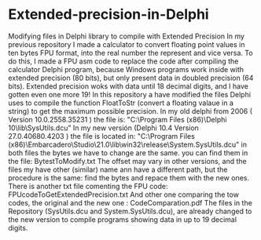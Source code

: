 # Extended-precision-in-Delphi
Modifying files in Delphi library to compile with Extended Precision
In my previous repository I made a calculator to convert floating point values in ten bytes FPU format, into the real number the represent and vice versa.
To do this, I made a FPU asm code to replace the code after compiling the calculator Delphi program, because Windows programs work inside with extended precision (80 bits), but only present data in doubled precision (64 bits). Extended precision woks with data until 18 decimal digits, and I have gotten even one more 19!
In this repository a have modified the files Delphi uses to compile the function FloatToStr (convert a floating valaue in a string) to get the maximum possible precision.
In my old delphi from 2006 ( Version 10.0.2558.35231 ) the file is: "C:\Program Files (x86)\Delphi 10\lib\SysUtils.dcu"
In my new versión (Delphi 10.4 Version 27.0.40680.4203 ) the file is located in: "C:\Program Files (x86)\Embarcadero\Studio\21.0\lib\win32\release\System.SysUtils.dcu"
in both files the bytes we have to change are the same. you can find them in the file: BytestToModify.txt
The offset may vary in other versions, and the files my have other (similar) name ann have a different path, but the procedure is the same: find the bytes and repace them with the new ones.
There is another txt file comenting the FPU code: FPUcodeToGetExtendedPrecision.txt
And other one comparing the tow codes, the original and the new one : CodeComparation.pdf
The files in the Repository (SysUtils.dcu and System.SysUtils.dcu), are already changed to the new version to compile programs showing data in up to 19 decimal digits.
